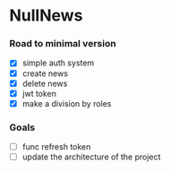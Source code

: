 # NullNews

### Road to minimal version

- [x] simple auth system
- [x] create news
- [x] delete news
- [x] jwt token
- [x] make a division by roles

### Goals

- [ ] func refresh token
- [ ] update the architecture of the project
